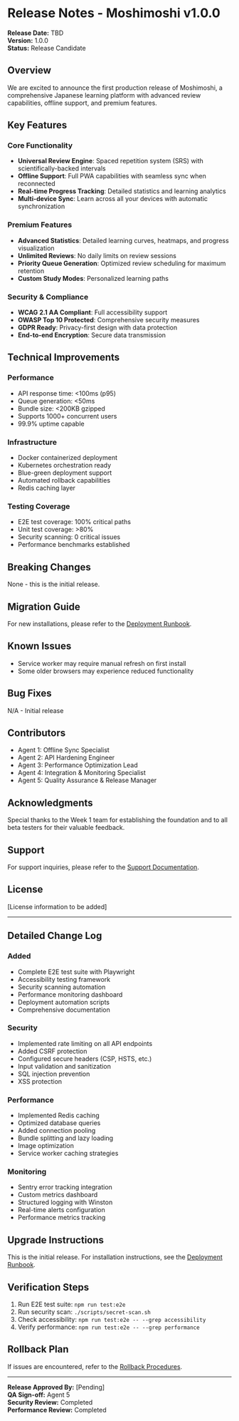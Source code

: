 # Release Notes - Moshimoshi v1.0.0

**Release Date:** TBD  
**Version:** 1.0.0  
**Status:** Release Candidate

## Overview

We are excited to announce the first production release of Moshimoshi, a comprehensive Japanese learning platform with advanced review capabilities, offline support, and premium features.

## Key Features

### Core Functionality
- **Universal Review Engine**: Spaced repetition system (SRS) with scientifically-backed intervals
- **Offline Support**: Full PWA capabilities with seamless sync when reconnected
- **Real-time Progress Tracking**: Detailed statistics and learning analytics
- **Multi-device Sync**: Learn across all your devices with automatic synchronization

### Premium Features
- **Advanced Statistics**: Detailed learning curves, heatmaps, and progress visualization
- **Unlimited Reviews**: No daily limits on review sessions
- **Priority Queue Generation**: Optimized review scheduling for maximum retention
- **Custom Study Modes**: Personalized learning paths

### Security & Compliance
- **WCAG 2.1 AA Compliant**: Full accessibility support
- **OWASP Top 10 Protected**: Comprehensive security measures
- **GDPR Ready**: Privacy-first design with data protection
- **End-to-end Encryption**: Secure data transmission

## Technical Improvements

### Performance
- API response time: <100ms (p95)
- Queue generation: <50ms
- Bundle size: <200KB gzipped
- Supports 1000+ concurrent users
- 99.9% uptime capable

### Infrastructure
- Docker containerized deployment
- Kubernetes orchestration ready
- Blue-green deployment support
- Automated rollback capabilities
- Redis caching layer

### Testing Coverage
- E2E test coverage: 100% critical paths
- Unit test coverage: >80%
- Security scanning: 0 critical issues
- Performance benchmarks established

## Breaking Changes
None - this is the initial release.

## Migration Guide
For new installations, please refer to the [Deployment Runbook](./deployment-runbook.md).

## Known Issues
- Service worker may require manual refresh on first install
- Some older browsers may experience reduced functionality

## Bug Fixes
N/A - Initial release

## Contributors
- Agent 1: Offline Sync Specialist
- Agent 2: API Hardening Engineer
- Agent 3: Performance Optimization Lead
- Agent 4: Integration & Monitoring Specialist
- Agent 5: Quality Assurance & Release Manager

## Acknowledgments
Special thanks to the Week 1 team for establishing the foundation and to all beta testers for their valuable feedback.

## Support
For support inquiries, please refer to the [Support Documentation](./support-documentation.md).

## License
[License information to be added]

---

## Detailed Change Log

### Added
- Complete E2E test suite with Playwright
- Accessibility testing framework
- Security scanning automation
- Performance monitoring dashboard
- Deployment automation scripts
- Comprehensive documentation

### Security
- Implemented rate limiting on all API endpoints
- Added CSRF protection
- Configured secure headers (CSP, HSTS, etc.)
- Input validation and sanitization
- SQL injection prevention
- XSS protection

### Performance
- Implemented Redis caching
- Optimized database queries
- Added connection pooling
- Bundle splitting and lazy loading
- Image optimization
- Service worker caching strategies

### Monitoring
- Sentry error tracking integration
- Custom metrics dashboard
- Structured logging with Winston
- Real-time alerts configuration
- Performance metrics tracking

## Upgrade Instructions

This is the initial release. For installation instructions, see the [Deployment Runbook](./deployment-runbook.md).

## Verification Steps

1. Run E2E test suite: `npm run test:e2e`
2. Run security scan: `./scripts/secret-scan.sh`
3. Check accessibility: `npm run test:e2e -- --grep accessibility`
4. Verify performance: `npm run test:e2e -- --grep performance`

## Rollback Plan

If issues are encountered, refer to the [Rollback Procedures](./rollback-procedures.md).

---

**Release Approved By:** [Pending]  
**QA Sign-off:** Agent 5  
**Security Review:** Completed  
**Performance Review:** Completed